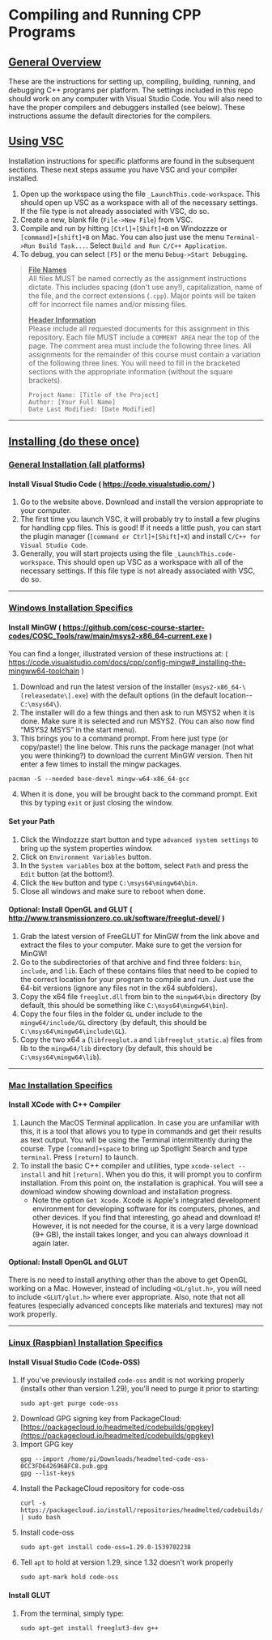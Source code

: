 

# Compiling and Running CPP Programs

## <u>**General Overview**</u>
These are the instructions for setting up, compiling, building, running, and debugging C++ programs per platform. The settings included in this repo should work on any computer with Visual Studio Code. You will also need to have the proper compilers and debuggers installed (see below). These instructions assume the default directories for the compilers.


## <u>**Using VSC**</u>
Installation instructions for specific platforms are found in the subsequent sections. These next steps assume you have VSC and your compiler installed.

1. Open up the workspace using the file `_LaunchThis.code-workspace`. This should open up VSC as a workspace with all of the necessary settings. If the file type is not already associated with VSC, do so.
1. Create a new, blank file (`File->New File`) from VSC. 
1. Compile and run by hitting `[Ctrl]+[Shift]+B` on Windozzze or `[command]+[shift]+B` on Mac. You can also just use the menu `Terminal->Run Build Task...`. Select `Build and Run C/C++ Application`.
1. To debug, you can select `[F5]` or the menu `Debug->Start Debugging`.

> <b><u>File Names</u></b><br>
> All files MUST be named correctly as the assignment instructions dictate. This includes spacing (don't use any!), capitalization, name of the file, and the correct extensions (`.cpp`). Major points will be taken off for incorrect file names and/or missing files. 
>
> <b><u>Header Information</u></b><br>
> Please include all requested documents for this assignment in this repository. Each file MUST include a `COMMENT AREA` near the top of the page. The comment area must include the following three lines. All assignments for the remainder of this course must contain a variation of the following three lines. You will need to fill in the bracketed sections with the appropriate information (without the square brackets).
> ```
> Project Name: [Title of the Project]
> Author: [Your Full Name]
> Date Last Modified: [Date Modified]
> ```

---

## <u>**Installing (do these once)**</u>
### <u>General Installation (all platforms)</u>
#### Install Visual Studio Code ( https://code.visualstudio.com/ )
1. Go to the website above. Download and install the version appropriate to your computer.
1. The first time you launch VSC, it will probably try to install a few plugins for handling cpp files. This is good! If it needs a little push, you can start the plugin manager (`[command or Ctrl]+[Shift]+X`) and install `C/C++ for Visual Studio Code`.
1. Generally, you will start projects using the file `_LaunchThis.code-workspace`. This should open up VSC as a workspace with all of the necessary settings. If this file type is not already associated with VSC, do so.

---

### <u>Windows Installation Specifics</u>
#### Install MinGW ( https://github.com/cosc-course-starter-codes/COSC_Tools/raw/main/msys2-x86_64-current.exe )

You can find a longer, illustrated version of these instructions at: ( https://code.visualstudio.com/docs/cpp/config-mingw#_installing-the-mingww64-toolchain )
1.  Download and run the latest version of the installer (`msys2-x86_64-\[releasedate\].exe`) with the default options (in the default location--`C:\msys64\`).
2.	The installer will do a few things and then ask to run MSYS2 when it is done. Make sure it is selected and run MSYS2. (You can also now find “MSYS2 MSYS” in the start menu).
3.	This brings you to a command prompt. From here just type (or copy/paste!) the line below. This runs the package manager (not what you were thinking?) to download the current MinGW version. Then hit enter a few times to install the mingw packages.
```{bash}
pacman -S --needed base-devel mingw-w64-x86_64-gcc
```
4.	When it is done, you will be brought back to the command prompt. Exit this by typing `exit` or just closing the window.

#### Set your Path
1. Click the Windozzze start button and type `advanced system settings` to bring up the system properties window.
1. Click on `Environment Variables` button.
1. In the `System variables` box at the bottom, select `Path` and press the `Edit` button (at the bottom!).
1. Click the `New` button and type `C:\msys64\mingw64\bin`.
1. Close all windows and make sure to reboot when done.

#### Optional: Install OpenGL and GLUT ( http://www.transmissionzero.co.uk/software/freeglut-devel/ )
1. Grab the latest version of FreeGLUT for MinGW from the link above and extract the files to your computer. Make sure to get the version for MinGW!
1. Go to the subdirectories of that archive and find three folders: `bin`, `include`, and `lib`. Each of these contains files that need to be copied to the correct location for your program to compile and run. Just use the 64-bit versions (ignore any files not in the x64 subfolders).
1. Copy the x64 file `freeglut.dll` from bin to the `mingw64\bin` directory (by default, this should be something like `C:\msys64\mingw64\bin`).
1. Copy the four files in the folder `GL` under include to the `mingw64/include/GL` directory (by default, this should be `C:\msys64\mingw64\include\GL`).
1. Copy the two x64 `a` (`libfreeglut.a` and `libfreeglut_static.a`) files from lib to the `mingw64/lib` directory (by default, this should be `C:\msys64\mingw64\lib`).

---

### <u>Mac Installation Specifics</u>

#### Install XCode with C++ Compiler

1. Launch the MacOS Terminal application. In case you are unfamiliar with this, it is a tool that allows you to type in commands and get their results as text output. You will be using the Terminal intermittently during the course. Type `[command]+space` to bring up Spotlight Search and type `terminal`. Press `[return]` to launch.
1. To install the basic C++ compiler and utilities, type `xcode-select --install` and hit `[return]`.  When you do this, it will prompt you to confirm installation. From this point on, the installation is graphical. You will see a download window showing download and installation progress.
   * Note the option `Get Xcode`. Xcode is Apple's integrated development environment for developing software for its computers, phones, and other devices. If you find that interesting, go ahead and download it! However, it is not needed for the course, it is a very large download (9+ GB), the install takes longer, and you can always download it again later.

#### Optional: Install OpenGL and GLUT
There is no need to install anything other than the above to get OpenGL working on a Mac. However, instead of including `<GL/glut.h>`, you will need to include `<GLUT/glut.h>` where ever appropriate. Also, note that not all features (especially advanced concepts like materials and textures) may not work properly.

---

### <u>Linux (Raspbian) Installation Specifics</u>

#### Install Visual Studio Code (Code-OSS)
1. If you've previously installed `code-oss` andit is not working properly (installs other than version 1.29), you'll need to purge it prior to starting:
    ```{bash}
    sudo apt-get purge code-oss
    ```
1. Download GPG signing key from PackageCloud: [https://packagecloud.io/headmelted/codebuilds/gpgkey](https://packagecloud.io/headmelted/codebuilds/gpgkey)
1. Import GPG key
    ```{bash}
    gpg --import /home/pi/Downloads/headmelted-code-oss-0CC3FD642696BFC8.pub.gpg
    gpg --list-keys
     ```
1. Install the PackageCloud repository for code-oss
    ```{bash}
    curl -s https://packagecloud.io/install/repositories/headmelted/codebuilds/script.deb.sh | sudo bash
    ```
1. Install code-oss
    ```{bash}
    sudo apt-get install code-oss=1.29.0-1539702238
    ```
1. Tell `apt` to hold at version 1.29, since 1.32 doesn't work properly
    ```{bash}
    sudo apt-mark hold code-oss
    ```

#### Install GLUT
1. From the terminal, simply type:
    ```{bash}
    sudo apt-get install freeglut3-dev g++
    ```

